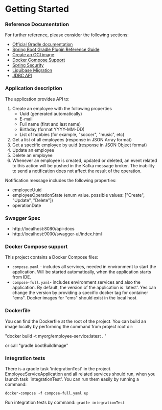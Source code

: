 # Getting Started

### Reference Documentation
For further reference, please consider the following sections:

* [Official Gradle documentation](https://docs.gradle.org)
* [Spring Boot Gradle Plugin Reference Guide](https://docs.spring.io/spring-boot/docs/3.1.3/gradle-plugin/reference/html/)
* [Create an OCI image](https://docs.spring.io/spring-boot/docs/3.1.3/gradle-plugin/reference/html/#build-image)
* [Docker Compose Support](https://docs.spring.io/spring-boot/docs/3.1.3/reference/htmlsingle/index.html#features.docker-compose)
* [Spring Security](https://docs.spring.io/spring-boot/docs/3.1.3/reference/htmlsingle/index.html#web.security)
* [Liquibase Migration](https://docs.spring.io/spring-boot/docs/3.1.3/reference/htmlsingle/index.html#howto.data-initialization.migration-tool.liquibase)
* [JDBC API](https://docs.spring.io/spring-boot/docs/3.1.3/reference/htmlsingle/index.html#data.sql)

### Application description
The application provides API to:
1. Create an employee with the following properties
   - Uuid (generated automatically)
   - E-mail
   - Full name (first and last name)
   - Birthday (format YYYY-MM-DD)
   - List of hobbies (for example, "soccer", "music", etc)
2. Get a list of all employees (response in JSON Array format)
3. Get a specific employee by uuid (response in JSON Object format)
4. Update an employee
5. Delete an employee
6. Whenever an employee is created, updated or deleted, an event related to this
   action will be pushed in the Kafka message broker.
   The inability to send a notification does not affect the result of the operation.

Notification message includes the following properties:
- employeeUuid
- employeeOperationState (enum value. possible values: ["Create", "Update", "Delete"])
- operationDate

### Swagger Spec
 - http://localhost:8080/api-docs
 - http://localhost:9000/swagger-ui/index.html

### Docker Compose support
This project contains a Docker Compose files:
- `compose.yaml` - includes all services, needed in environment to start the application. Will be started automatically, when the application starts from IDE.
- `compose-full.yaml`- includes environment services and also the application.
By default, the version of the application is 'latest'. Yes can change the version by providing a specific docker tag for container "ems". Docker images for "ems" should exist in the local host.

### Dockerfile
You can find the Dockerfile at the root of the project.
You can build an image locally by performing the command from project root dir:

"docker build -t myorg/employee-service:latest . "

or call "gradle bootBuildImage"

### Integration tests
There is a gradle task 'integrationTest' in the project.
EmployeeServiceApplication and all related services should run, when you launch task 'integrationTest'.
You can run them easily by running a command:

`docker-compose -f compose-full.yaml up`

Run integration tests by command:
`gradle integrationTest`